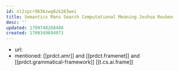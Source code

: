 ```yaml
---
id: nl2zpcr9636zwg8zk263wei
title: Semantics Mans Search Computational Meaning Joshua Reuben
desc: ''
updated: 1709748268488
created: 1700349694973
---
```


- url: 
- mentioned: [[prdct.amr]] and [[prdct.framenet]] and [[prdct.grammatical-framework]] [[t.cs.ai.frame]]
